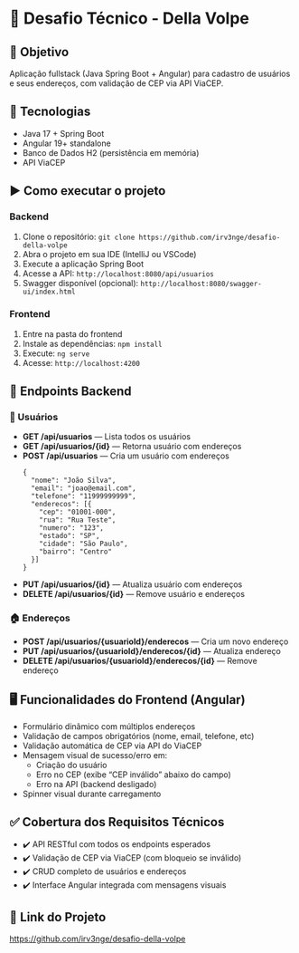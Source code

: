 <!DOCTYPE html>
<html lang="pt-BR">
<head>
  <meta charset="UTF-8" />
  <title>README - Desafio Della Volpe</title>
</head>
<body>
  <h1>🚀 Desafio Técnico - Della Volpe</h1>

  <h2>📌 Objetivo</h2>
  <p>
    Aplicação fullstack (Java Spring Boot + Angular) para cadastro de usuários e seus endereços,
    com validação de CEP via API ViaCEP.
  </p>

  <h2>🧰 Tecnologias</h2>
  <ul>
    <li>Java 17 + Spring Boot</li>
    <li>Angular 19+ standalone</li>
    <li>Banco de Dados H2 (persistência em memória)</li>
    <li>API ViaCEP</li>
  </ul>

  <h2>▶️ Como executar o projeto</h2>

  <h3>Backend</h3>
  <ol>
    <li>Clone o repositório: <code>git clone https://github.com/irv3nge/desafio-della-volpe</code></li>
    <li>Abra o projeto em sua IDE (IntelliJ ou VSCode)</li>
    <li>Execute a aplicação Spring Boot</li>
    <li>Acesse a API: <code>http://localhost:8080/api/usuarios</code></li>
    <li>Swagger disponível (opcional): <code>http://localhost:8080/swagger-ui/index.html</code></li>
  </ol>

  <h3>Frontend</h3>
  <ol>
    <li>Entre na pasta do frontend</li>
    <li>Instale as dependências: <code>npm install</code></li>
    <li>Execute: <code>ng serve</code></li>
    <li>Acesse: <code>http://localhost:4200</code></li>
  </ol>

  <h2>🔗 Endpoints Backend</h2>

  <h3>👤 Usuários</h3>
  <ul>
    <li><strong>GET /api/usuarios</strong> — Lista todos os usuários</li>
    <li><strong>GET /api/usuarios/{id}</strong> — Retorna usuário com endereços</li>
    <li><strong>POST /api/usuarios</strong> — Cria um usuário com endereços
      <pre><code>{
  "nome": "João Silva",
  "email": "joao@email.com",
  "telefone": "11999999999",
  "enderecos": [{
    "cep": "01001-000",
    "rua": "Rua Teste",
    "numero": "123",
    "estado": "SP",
    "cidade": "São Paulo",
    "bairro": "Centro"
  }]
}</code></pre>
    </li>
    <li><strong>PUT /api/usuarios/{id}</strong> — Atualiza usuário com endereços</li>
    <li><strong>DELETE /api/usuarios/{id}</strong> — Remove usuário e endereços</li>
  </ul>

  <h3>🏠 Endereços</h3>
  <ul>
    <li><strong>POST /api/usuarios/{usuarioId}/enderecos</strong> — Cria um novo endereço</li>
    <li><strong>PUT /api/usuarios/{usuarioId}/enderecos/{id}</strong> — Atualiza endereço</li>
    <li><strong>DELETE /api/usuarios/{usuarioId}/enderecos/{id}</strong> — Remove endereço</li>
  </ul>

  <h2>🖥️ Funcionalidades do Frontend (Angular)</h2>
  <ul>
    <li>Formulário dinâmico com múltiplos endereços</li>
    <li>Validação de campos obrigatórios (nome, email, telefone, etc)</li>
    <li>Validação automática de CEP via API do ViaCEP</li>
    <li>Mensagem visual de sucesso/erro em:
      <ul>
        <li>Criação do usuário</li>
        <li>Erro no CEP (exibe “CEP inválido” abaixo do campo)</li>
        <li>Erro na API (backend desligado)</li>
      </ul>
    </li>
    <li>Spinner visual durante carregamento</li>
  </ul>

  <h2>✅ Cobertura dos Requisitos Técnicos</h2>
  <ul>
    <li>✔️ API RESTful com todos os endpoints esperados</li>
    <li>✔️ Validação de CEP via ViaCEP (com bloqueio se inválido)</li>
    <li>✔️ CRUD completo de usuários e endereços</li>
    <li>✔️ Interface Angular integrada com mensagens visuais</li>
  </ul>

  <h2>📁 Link do Projeto</h2>
  <p><a href="https://github.com/irv3nge/desafio-della-volpe" target="_blank">https://github.com/irv3nge/desafio-della-volpe</a></p>
</body>
</html>
